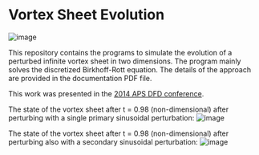 # Vortex Sheet Evolution
![image](https://github.com/rajesh-ae/vortex_sheet_evolution/blob/master/img/vortex_sheet_schematic.svg)

This repository contains the programs to simulate the evolution of a perturbed infinite vortex sheet in two dimensions. The program mainly solves the discretized Birkhoff-Rott equation. The details of the approach are provided in the documentation PDF file.

This work was presented in the <a href="http://meetings.aps.org/link/BAPS.2014.DFD.G18.2" target="_blank">2014 APS DFD conference</a>.

The state of the vortex sheet after t = 0.98 (non-dimensional) after perturbing with a single primary sinusoidal perturbation:
![image](https://github.com/rajesh-ae/vortex_sheet_evolution/blob/master/img/vortex_sheet_primary_perturbation.png)

The state of the vortex sheet after t = 0.98 (non-dimensional) after perturbing also with a secondary sinusoidal perturbation:
![image](https://github.com/rajesh-ae/vortex_sheet_evolution/blob/master/img/vortex_sheet_secondary_perturbation.png)
